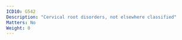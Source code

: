 ```yaml
---
ICD10: G542
Description: "Cervical root disorders, not elsewhere classified"
Matters: No
Weight: 0
---
```


